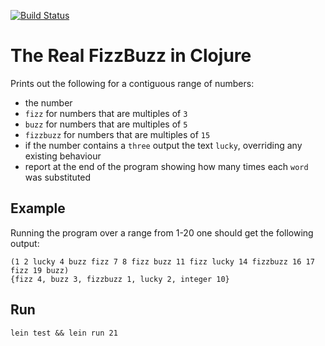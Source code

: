 [![Build Status](https://travis-ci.org/PauloPortugal/real-fizzbuzz-clojure.png)](https://travis-ci.org/PauloPortugal/real-fizzbuzz-clojure.svg?branch=master)

# The Real FizzBuzz in Clojure

Prints out the following for a contiguous range of numbers:
* the number
* `fizz` for numbers that are multiples of `3`
* `buzz` for numbers that are multiples of `5`
* `fizzbuzz` for numbers that are multiples of `15`
* if the number contains a `three` output the text `lucky`, overriding any existing behaviour
* report at the end of the program showing how many times each `word` was substituted

## Example

Running the program over a range from 1-20 one should get the following output:

```
(1 2 lucky 4 buzz fizz 7 8 fizz buzz 11 fizz lucky 14 fizzbuzz 16 17 fizz 19 buzz)
{fizz 4, buzz 3, fizzbuzz 1, lucky 2, integer 10}
```

## Run

```
lein test && lein run 21
```
